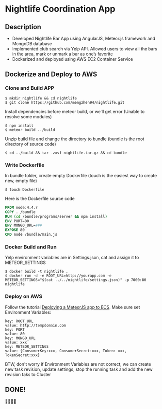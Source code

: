 # Nightlife Coordination App
## Description
- Developed Nightlife Bar App using AngularJS, Meteor.js framework and MongoDB database
- Implemented club search via Yelp API. Allowed users to view all the bars in the area, mark or unmark a bar as one’s favorite
- Dockerized and deployed using AWS EC2 Container Service

## Dockerize and Deploy to AWS
### Clone and Build APP
```
$ mkdir nightlife && cd nightlife
$ git clone https://github.com/mengzhen94/nightlife.git
```
Install dependencies before meteor build, or we'll get error (Unable to resolve some modules)
```
$ npm install
$ meteor build ../build
```
Unzip build file and change the directory to bundle (bundle is the root directory of source code)
```
$ cd ../build && tar -zxvf nightlife.tar.gz && cd bundle
```
### Write Dockerfile
In bundle folder, create empty Dockerfile (touch is the easiest way to create new, empty file)
```
$ touch Dockerfile
```
Here is the Dockerfile source code
```Dockerfile
FROM node:4.4.7
COPY . /bundle
RUN (cd /bundle/programs/server && npm install)
ENV PORT=80
ENV MONGO_URL=###
EXPOSE 80
CMD node /bundle/main.js
```
### Docker Build and Run
Yelp environment variables are in Settings.json, cat and assign it to METEOR_SETTINGS 
```
$ docker build -t nightlife .
$ docker run -d -e ROOT_URL=http://yourapp.com -e METEOR_SETTINGS="$(cat ../../nightlife/settings.json)" -p 7000:80 nightlife
```
### Deploy on AWS 
Follow the tutorial [Deploying a MeteorJS app to ECS](http://krishamoud.me/deploying-meteor-to-aws-ecs/). Make sure set Environment Variables:
```
key: ROOT_URL
value: http://tempdomain.com
key: PORT
value: 80
key: MONGO_URL
value: xxx
key: METEOR_SETTINGS
value: {ConsumerKey:xxx, ConsumerSecret:xxx, Token: xxx, TokenSecret:xxx}
```
BTW, don't worry if Environment Variables are not correct, we can create new task revision, update settings, stop the running task and add the new revision taks to Cluster

## DONE! 
:tada::tada::tada::tada:
